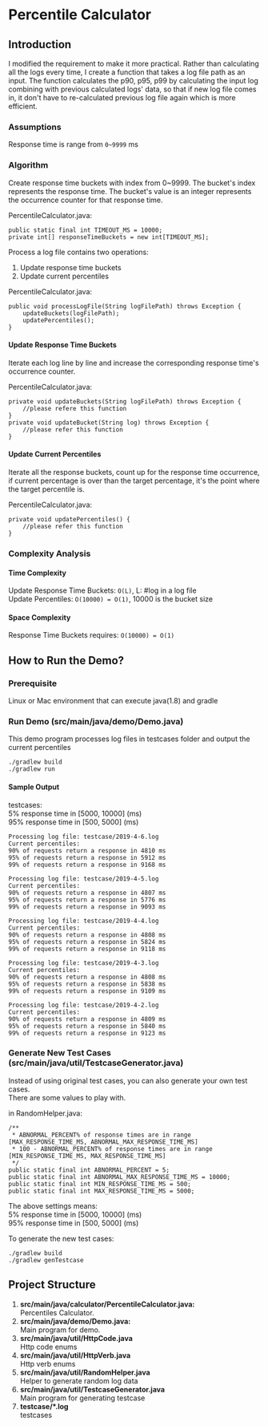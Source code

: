 # Percentile Calculator
## Introduction
I modified the requirement to make it more practical.
Rather than calculating all the logs every time, I create a function that
takes a log file path as an input. The function calculates the p90, p95, p99 by calculating the input log
combining with previous calculated logs' data, so that if new log file comes in, it don't have 
to re-calculated previous log file again which is more efficient. 

### Assumptions
Response time is range from `0~9999` ms  

### Algorithm

Create response time buckets with index from 0~9999. The bucket's index represents
 the response time. The bucket's value is an integer represents the occurrence counter 
 for that response time.  

PercentileCalculator.java:
```$java
public static final int TIMEOUT_MS = 10000;
private int[] responseTimeBuckets = new int[TIMEOUT_MS];
```

Process a log file contains two operations:
1. Update response time buckets
2. Update current percentiles

PercentileCalculator.java:
```$java
public void processLogFile(String logFilePath) throws Exception {
    updateBuckets(logFilePath);
    updatePercentiles();
}

```

#### Update Response Time Buckets
Iterate each log line by line and increase the corresponding response time's
occurrence counter.

PercentileCalculator.java:
```$java
private void updateBuckets(String logFilePath) throws Exception {
    //please refere this function
}
private void updateBucket(String log) throws Exception {
    //please refer this function
}
```
#### Update Current Percentiles
Iterate all the response buckets, count up for the response
 time occurrence, if current percentage is over than the target percentage, it's the point
 where the target percentile is.

PercentileCalculator.java:
```$java
private void updatePercentiles() {
    //please refer this function
}
```
### Complexity Analysis
#### Time Complexity
Update Response Time Buckets: `O(L)`, L: #log in a log file  
Update Percentiles: `O(10000) = O(1)`, 10000 is the bucket size  

#### Space Complexity
Response Time Buckets requires: `O(10000) = O(1)`

## How to Run the Demo?
### Prerequisite
Linux or Mac environment that can execute java(1.8) and gradle

### Run Demo (src/main/java/demo/Demo.java)
This demo program processes log files in testcases folder and output the current percentiles
```$java
./gradlew build
./gradlew run
```

#### Sample Output

testcases:  
5% response time in [5000, 10000] (ms)  
95% response time in [500, 5000] (ms)

```
Processing log file: testcase/2019-4-6.log
Current percentiles:
90% of requests return a response in 4810 ms
95% of requests return a response in 5912 ms
99% of requests return a response in 9168 ms

Processing log file: testcase/2019-4-5.log
Current percentiles:
90% of requests return a response in 4807 ms
95% of requests return a response in 5776 ms
99% of requests return a response in 9093 ms

Processing log file: testcase/2019-4-4.log
Current percentiles:
90% of requests return a response in 4808 ms
95% of requests return a response in 5824 ms
99% of requests return a response in 9118 ms

Processing log file: testcase/2019-4-3.log
Current percentiles:
90% of requests return a response in 4808 ms
95% of requests return a response in 5838 ms
99% of requests return a response in 9109 ms

Processing log file: testcase/2019-4-2.log
Current percentiles:
90% of requests return a response in 4809 ms
95% of requests return a response in 5840 ms
99% of requests return a response in 9123 ms
```

### Generate New Test Cases (src/main/java/util/TestcaseGenerator.java)
Instead of using original test cases, you can also generate your own test cases.  
There are some values to play with.  

in RandomHelper.java:
```$xslt
/**
 * ABNORMAL_PERCENT% of response times are in range [MAX_RESPONSE_TIME_MS, ABNORMAL_MAX_RESPONSE_TIME_MS]
 * 100 - ABNORMAL_PERCENT% of response times are in range [MIN_RESPONSE_TIME_MS, MAX_RESPONSE_TIME_MS]
 */
public static final int ABNORMAL_PERCENT = 5;
public static final int ABNORMAL_MAX_RESPONSE_TIME_MS = 10000;
public static final int MIN_RESPONSE_TIME_MS = 500;
public static final int MAX_RESPONSE_TIME_MS = 5000;
```
The above settings means:  
5% response time in [5000, 10000] (ms)  
95% response time in [500, 5000] (ms)

To generate the new test cases:
```$java
./gradlew build
./gradlew genTestcase
```

## Project Structure
1. **src/main/java/calculator/PercentileCalculator.java:**  
Percentiles Calculator.
2. **src/main/java/demo/Demo.java:**  
Main program for demo.
3. **src/main/java/util/HttpCode.java**  
Http code enums
4. **src/main/java/util/HttpVerb.java**  
Http verb enums
5. **src/main/java/util/RandomHelper.java**  
Helper to generate random log data
6. **src/main/java/util/TestcaseGenerator.java**   
Main program for generating testcase
7. **testcase/\*.log**  
testcases

